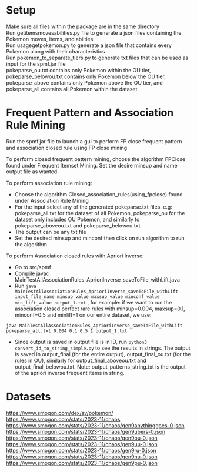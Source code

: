 Setup
===
Make sure all files within the package are in the same directory  
Run getitemsmovesabilities.py file to generate a json files containing the Pokemon moves, items, and abilties  
Run usagegetpokemon.py to generate a json file that contains every Pokemon along with their characteristics  
Run pokemon_to_separate_tiers.py to generate txt files that can be used as input for the spmf.jar file  
pokeparse_ou.txt contains only Pokemon within the OU tier, pokeparse_belowou.txt contains only Pokemon below the OU tier, pokeparse_above contains only Pokemon above the OU tier, and pokeparse_all contains all Pokemon within the dataset  

Frequent Pattern and Association Rule Mining
===

Run the spmf.jar file to launch a gui to perform FP close frequent pattern and association closed rule using FP close mining

To perform closed frequent pattern mining, choose the algorithm FPClose found under Frequent Itemset Mining. Set the desire minsup and name output file as wanted.

To perform association rule mining:
+ Choose the algorithm Closed_association_rules(using_fpclose) found under Association Rule Mining
+ For the input select any of the generated pokeparse.txt files. e.g: pokeparse_all.txt for the dataset of all Pokemon, pokeparse_ou for the dataset only includes OU Pokemon, and similarly to pokeparse_aboveou.txt and pokeparse_belowou.txt
+ The output can be any txt file  
+ Set the desired minsup and minconf then click on run algorithm to run the algorithm  

To perform Association closed rules with Apriori Inverse:
+ Go to src/spmf
+ Compile javac MainTestAllAssociationRules_AprioriInverse_saveToFile_withLift.java
+ Run ```java MainTestAllAssociationRules_AprioriInverse_saveToFile_withLift input_file_name minsup_value maxsup_value minconf_value min_lift_value output_1.txt```
, for example: if we want to run the association closed perfect rare rules with minsup=0.004, maxsup=0.1, minconf=0.5 and minlift=1 on our entire dataset, we use:
```
java MainTestAllAssociationRules_AprioriInverse_saveToFile_withLift pokeparse_all.txt 0.004 0.1 0.5 1 output_1.txt
```
+ Since output is saved in output file is in ID, run ```python3 convert_id_to_string_simple.py``` to see the results in strings. The output is saved in output_final (for the entire output), output_final_ou.txt (for the rules in OU), similarly for output_final_aboveou.txt and output_final_belowou.txt. Note: output_patterns_string.txt is the output of the apriori inverse frequent items in string. 



Datasets
===
https://www.smogon.com/dex/sv/pokemon/  
https://www.smogon.com/stats/2023-11/chaos  
https://www.smogon.com/stats/2023-11/chaos/gen9anythinggoes-0.json   
https://www.smogon.com/stats/2023-11/chaos/gen9ubers-0.json  
https://www.smogon.com/stats/2023-11/chaos/gen9ou-0.json  
https://www.smogon.com/stats/2023-11/chaos/gen9uu-0.json  
https://www.smogon.com/stats/2023-11/chaos/gen9ru-0.json  
https://www.smogon.com/stats/2023-11/chaos/gen9nu-0.json  
https://www.smogon.com/stats/2023-11/chaos/gen9pu-0.json  